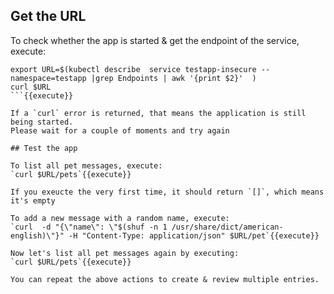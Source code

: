 ## Get the URL

To check whether the app is started & get the endpoint of the service, execute:
```
export URL=$(kubectl describe  service testapp-insecure --namespace=testapp |grep Endpoints | awk '{print $2}'  )
curl $URL
```{{execute}}

If a `curl` error is returned, that means the application is still being started.
Please wait for a couple of moments and try again

## Test the app

To list all pet messages, execute:
`curl $URL/pets`{{execute}}

If you exeucte the very first time, it should return `[]`, which means it's empty

To add a new message with a random name, execute:
`curl  -d "{\"name\": \"$(shuf -n 1 /usr/share/dict/american-english)\"}" -H "Content-Type: application/json" $URL/pet`{{execute}}

Now let's list all pet messages again by executing:
`curl $URL/pets`{{execute}}

You can repeat the above actions to create & review multiple entries.
